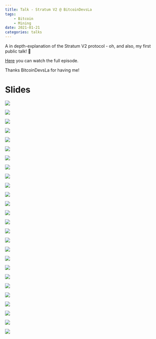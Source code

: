 ```yaml
---
title: Talk - Stratum V2 @ BitcoinDevsLa
tags:
    - Bitcoin
    - Mining
date: 2021-01-21
categories: talks
---
```


A in depth-explanation of the Stratum V2 protocol - oh, and also, my first public talk! 🎉

[Here](https://bitdevsla.org/socratic-seminar-17/) you can watch the full episode.

Thanks BitcoinDevsLa for having me!

<!--more-->

# Slides

![](../images/bitcoindevsla_slides/BitcoinDevsLa.jpg)

![](../images/bitcoindevsla_slides/BitcoinDevsLa_2.jpg)

![](../images/bitcoindevsla_slides/BitcoinDevsLa_3.jpg)

![](../images/bitcoindevsla_slides/BitcoinDevsLa_4.jpg)

![](../images/bitcoindevsla_slides/BitcoinDevsLa_5.jpg)

![](../images/bitcoindevsla_slides/BitcoinDevsLa_6.jpg)

![](../images/bitcoindevsla_slides/BitcoinDevsLa_7.jpg)

![](../images/bitcoindevsla_slides/BitcoinDevsLa_8.jpg)

![](../images/bitcoindevsla_slides/BitcoinDevsLa_9.jpg)

![](../images/bitcoindevsla_slides/BitcoinDevsLa_10.jpg)

![](../images/bitcoindevsla_slides/BitcoinDevsLa_11.jpg)

![](../images/bitcoindevsla_slides/BitcoinDevsLa_12.jpg)

![](../images/bitcoindevsla_slides/BitcoinDevsLa_13.jpg)

![](../images/bitcoindevsla_slides/BitcoinDevsLa_14.jpg)

![](../images/bitcoindevsla_slides/BitcoinDevsLa_15.jpg)

![](../images/bitcoindevsla_slides/BitcoinDevsLa_16.jpg)

![](../images/bitcoindevsla_slides/BitcoinDevsLa_17.jpg)

![](../images/bitcoindevsla_slides/BitcoinDevsLa_18.jpg)

![](../images/bitcoindevsla_slides/BitcoinDevsLa_19.jpg)

![](../images/bitcoindevsla_slides/BitcoinDevsLa_20.jpg)

![](../images/bitcoindevsla_slides/BitcoinDevsLa_21.jpg)

![](../images/bitcoindevsla_slides/BitcoinDevsLa_22.jpg)

![](../images/bitcoindevsla_slides/BitcoinDevsLa_23.jpg)

![](../images/bitcoindevsla_slides/BitcoinDevsLa_24.jpg)

![](../images/bitcoindevsla_slides/BitcoinDevsLa_25.jpg)

![](../images/bitcoindevsla_slides/BitcoinDevsLa_26.jpg)
